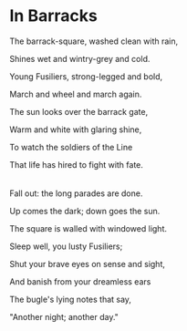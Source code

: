 # In Barracks

The barrack-square, washed clean with rain,

Shines wet and wintry-grey and cold.

Young Fusiliers, strong-legged and bold,

March and wheel and march again.

The sun looks over the barrack gate,

Warm and white with glaring shine,

To watch the soldiers of the Line

That life has hired to fight with fate.

###### 

Fall out: the long parades are done.

Up comes the dark; down goes the sun.

The square is walled with windowed light.

Sleep well, you lusty Fusiliers;

Shut your brave eyes on sense and sight,

And banish from your dreamless ears

The bugle's lying notes that say,

"Another night; another day."

